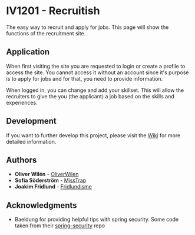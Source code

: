 # IV1201 - Recruitish

The easy way to recruit and apply for jobs. This page will show the functions of the recruitment site.

## Application

When first visiting the site you are requested to login or create a profile to access the site. You cannot access it without an account since it's purpose is to apply for jobs and for that, you need to provide information.

When logged in, you can change and add your skillset.
This will allow the recruiters to give the you (the applicant) a job based on the skills and experiences.

## Development

If you want to further develop this project, please visit the [Wiki](https://github.com/fridlundisme/iv1201-recruitment/wiki) for more detailed information.

## Authors

* **Oliver Wilén** - [OliverWilen](https://github.com/OliverWilen)
* **Sofia Söderström** - [MissTrap](https://github.com/MissTrap)
* **Joakim Fridlund** - [Fridlundisme](https://github.com/fridlundisme)

## Acknowledgments

* Baeldung for providing helpful tips with spring security. Some code taken from their [spring-security](https://github.com/Baeldung/spring-security-registration) repo
